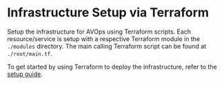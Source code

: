 # Infrastructure Setup via Terraform

Setup the infrastructure for AVOps using Terraform scripts. Each resource/service is setup with a respective Terraform module in the `./modules` directory. The main calling Terraform script can be found at `./root/main.tf`. 

To get started by using Terraform to deploy the infrastructure, refer to the [setup guide](./root/README.md).
